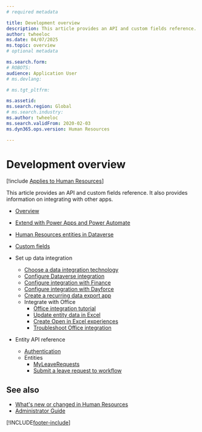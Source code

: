 ```yaml
---
# required metadata

title: Development overview
description: This article provides an API and custom fields reference. It also provides information on integrating with other apps.
author: twheeloc
ms.date: 04/07/2025
ms.topic: overview
# optional metadata

ms.search.form: 
# ROBOTS: 
audience: Application User
# ms.devlang: 

# ms.tgt_pltfrm: 

ms.assetid: 
ms.search.region: Global
# ms.search.industry: 
ms.author: twheeloc
ms.search.validFrom: 2020-02-03
ms.dyn365.ops.version: Human Resources

---
```


# Development overview



[!include [Applies to Human Resources](../includes/applies-to-hr.md)]

This article provides an API and custom fields reference. It also provides information on integrating with other apps.

- [Overview](hr-developer-overview.md)

- [Extend with Power Apps and Power Automate](hr-developer-power-apps.md)

- [Human Resources entities in Dataverse](hr-developer-entities.md)

- [Custom fields](hr-developer-custom-fields.md)

- Set up data integration
  - [Choose a data integration technology](hr-admin-integration-choose-technology.md)
  - [Configure Dataverse integration](hr-admin-integration-common-data-service.md)
  - [Configure integration with Finance](hr-admin-integration-finance.md)
  - [Configure integration with Dayforce](hr-admin-integration-dayforce.md)
  - [Create a recurring data export app](hr-admin-integration-recurring-data-export.md)
  - Integrate with Office
    - [Office integration tutorial](../fin-ops-core/dev-itpro/office-integration/office-integration-tutorial.md?toc=%2fdynamics365%2funified-operations%2ftalent%2ftoc.json)
    - [Update entity data in Excel](../fin-ops-core/dev-itpro/office-integration/use-excel-add-in.md?toc=%2fdynamics365%2funified-operations%2ftalent%2ftoc.json)
    - [Create Open in Excel experiences](../fin-ops-core/dev-itpro/office-integration/office-integration-edit-excel.md?toc=%2fdynamics365%2funified-operations%2ftalent%2ftoc.json)
    - [Troubleshoot Office integration](../fin-ops-core/dev-itpro/office-integration/office-integration-troubleshooting.md?toc=%2fdynamics365%2funified-operations%2ftalent%2ftoc.json)

- Entity API reference
  - [Authentication](hr-developer-api-authentication.md)
  - Entities
    - [MyLeaveRequests](hr-developer-api-myleaverequests-overview.md)
    - [Submit a leave request to workflow](hr-developer-api-myleaverequests-submit.md)

## See also

- [What's new or changed in Human Resources](hr-admin-whats-new.md)
- [Administrator Guide](hr-admin-overview.md)



[!INCLUDE[footer-include](../includes/footer-banner.md)]

